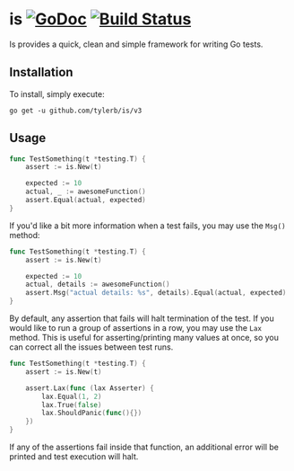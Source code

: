 # is [![GoDoc](https://godoc.org/github.com/tylerb/is/v3?status.png)](http://godoc.org/github.com/tylerb/is/v3) [![Build Status](https://circleci.com/gh/tylerb/is/v3.svg?style=shield&circle-token=94428439ffc6eda6471dc218471dab20985f444c)](https://circleci.com/gh/tylerb/is/v3)

Is provides a quick, clean and simple framework for writing Go tests.

## Installation

To install, simply execute:

```
go get -u github.com/tylerb/is/v3
```

## Usage

```go
func TestSomething(t *testing.T) {
	assert := is.New(t)

	expected := 10
	actual, _ := awesomeFunction()
	assert.Equal(actual, expected)
}
```

If you'd like a bit more information when a test fails, you may use the `Msg()` method:

```go
func TestSomething(t *testing.T) {
	assert := is.New(t)

	expected := 10
	actual, details := awesomeFunction()
	assert.Msg("actual details: %s", details).Equal(actual, expected)
}
```

By default, any assertion that fails will halt termination of the test. If you would like to run a group of assertions
in a row, you may use the `Lax` method. This is useful for asserting/printing many values at once, so you can correct
all the issues between test runs.

```go
func TestSomething(t *testing.T) {
	assert := is.New(t)

	assert.Lax(func (lax Asserter) {
		lax.Equal(1, 2)
		lax.True(false)
		lax.ShouldPanic(func(){})
	}) 
}
```

If any of the assertions fail inside that function, an additional error will be printed and test execution will halt.
